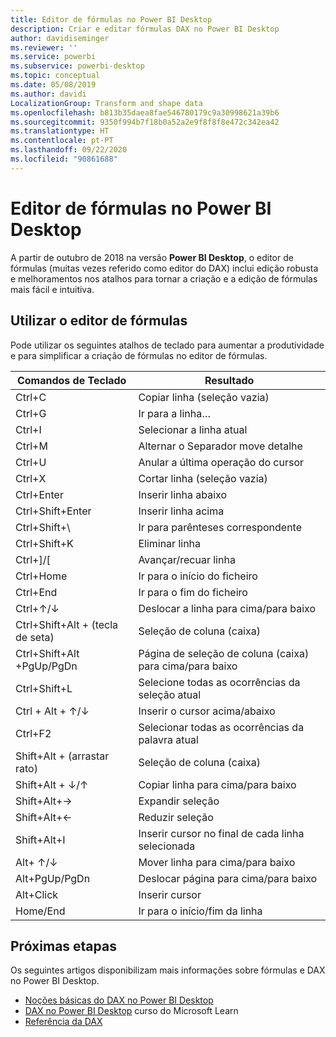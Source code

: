 ```yaml
---
title: Editor de fórmulas no Power BI Desktop
description: Criar e editar fórmulas DAX no Power BI Desktop
author: davidiseminger
ms.reviewer: ''
ms.service: powerbi
ms.subservice: powerbi-desktop
ms.topic: conceptual
ms.date: 05/08/2019
ms.author: davidi
LocalizationGroup: Transform and shape data
ms.openlocfilehash: b813b35daea8fae546780179c9a30998621a39b6
ms.sourcegitcommit: 9350f994b7f18b0a52a2e9f8f8f8e472c342ea42
ms.translationtype: HT
ms.contentlocale: pt-PT
ms.lasthandoff: 09/22/2020
ms.locfileid: "90861688"
---
```

# <a name="formula-editor-in-power-bi-desktop"></a>Editor de fórmulas no Power BI Desktop

A partir de outubro de 2018 na versão **Power BI Desktop**, o editor de fórmulas (muitas vezes referido como editor do DAX) inclui edição robusta e melhoramentos nos atalhos para tornar a criação e a edição de fórmulas mais fácil e intuitiva. 

## <a name="using-the-formula-editor"></a>Utilizar o editor de fórmulas

Pode utilizar os seguintes atalhos de teclado para aumentar a produtividade e para simplificar a criação de fórmulas no editor de fórmulas.


|Comandos de Teclado  |Resultado  |
|---------|---------|
|Ctrl+C  | Copiar linha (seleção vazia) |
|Ctrl+G  |Ir para a linha… |
|Ctrl+I  |Selecionar a linha atual  |
|Ctrl+M  |Alternar o Separador move detalhe |
|Ctrl+U  |Anular a última operação do cursor  |
|Ctrl+X   | Cortar linha (seleção vazia) |
|Ctrl+Enter  |Inserir linha abaixo  |
|Ctrl+Shift+Enter  |Inserir linha acima  |
|Ctrl+Shift+\  |Ir para parênteses correspondente  |
|Ctrl+Shift+K  |Eliminar linha  |
|Ctrl+]/[  |Avançar/recuar linha  |
|Ctrl+Home  |Ir para o início do ficheiro  |
|Ctrl+End  |Ir para o fim do ficheiro  |
|Ctrl+↑/↓   |Deslocar a linha para cima/para baixo  |
|Ctrl+Shift+Alt + (tecla de seta)  |Seleção de coluna (caixa)  |
|Ctrl+Shift+Alt +PgUp/PgDn  |Página de seleção de coluna (caixa) para cima/para baixo |
|Ctrl+Shift+L  |Selecione todas as ocorrências da seleção atual |
|Ctrl + Alt + ↑/↓  |Inserir o cursor acima/abaixo  |
|Ctrl+F2  |Selecionar todas as ocorrências da palavra atual | 
|Shift+Alt + (arrastar rato) |Seleção de coluna (caixa)  |
|Shift+Alt + ↓/↑  |Copiar linha para cima/para baixo  |
|Shift+Alt+→  |Expandir seleção  |
|Shift+Alt+←  |Reduzir seleção |
|Shift+Alt+I  |Inserir cursor no final de cada linha selecionada |
|Alt+ ↑/↓  | Mover linha para cima/para baixo |
|Alt+PgUp/PgDn  |Deslocar página para cima/para baixo  |
|Alt+Click  |Inserir cursor  |
|Home/End  |Ir para o início/fim da linha  |

## <a name="next-steps"></a>Próximas etapas

Os seguintes artigos disponibilizam mais informações sobre fórmulas e DAX no Power BI Desktop.

* [Noções básicas do DAX no Power BI Desktop](desktop-quickstart-learn-dax-basics.md)
* [DAX no Power BI Desktop](/learn/paths/dax-power-bi/) curso do Microsoft Learn
* [Referência da DAX](/dax/)